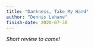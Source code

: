 ```yaml
---
title: "Darkness, Take My Hand"
author: "Dennis Lehane"
finish-date: 2020-07-30
---
```


_Short review to come!_
